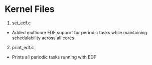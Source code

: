 Kernel Files
============

1. set_edf.c
- Added multicore EDF support for periodic tasks while maintaining schedulability across all cores
2. print_edf.c
- Prints all periodic tasks running with EDF
 
